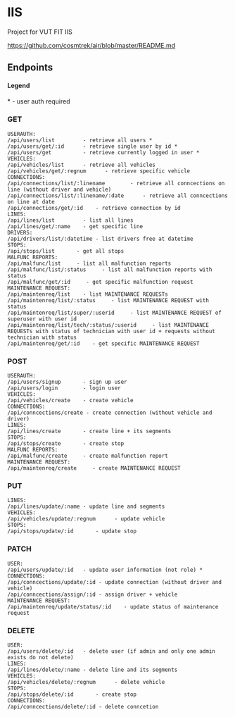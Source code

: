# IIS
Project for VUT FIT IIS

https://github.com/cosmtrek/air/blob/master/README.md


## Endpoints
#### Legend
\* - user auth required

### GET
    USERAUTH: 
    /api/users/list         - retrieve all users *
    /api/users/get/:id      - retrieve single user by id *
    /api/users/get          - retrieve currently logged in user *
    VEHICLES:
    /api/vehicles/list      - retrieve all vehicles
    /api/vehicles/get/:regnum      - retrieve specific vehicle
    CONNECTIONS:
    /api/connections/list/:linename        - retrieve all conncections on line (without driver and vehicle)
    /api/connections/list/:linename/:date      - retrieve all conncections on line at date 
    /api/connections/get/:id    - retrieve connection by id
    LINES:
    /api/lines/list         - list all lines
    /api/lines/get/:name    - get specific line
    DRIVERS:
    /api/drivers/list/:datetime - list drivers free at datetime
    STOPS:
    /api/stops/list       - get all stops
    MALFUNC REPORTS:
    /api/malfunc/list     - list all malfunction reports
    /api/malfunc/list/:status     - list all malfunction reports with status
    /api/malfunc/get/:id     - get specific malfunction request
    MAINTENANCE REQUEST:
    /api/maintenreq/list    - list MAINTENANCE REQUESTs
    /api/maintenreq/list/:status     - list MAINTENANCE REQUEST with status
    /api/maintenreq/list/super/:userid     - list MAINTENANCE REQUEST of superuser with user id
    /api/maintenreq/list/tech/:status/:userid     - list MAINTENANCE REQUESTs with status of technician with user id + requests without technician with status
    /api/maintenreq/get/:id    - get specific MAINTENANCE REQUEST
### POST
    USERAUTH: 
    /api/users/signup       - sign up user
    /api/users/login        - login user
    VEHICLES:
    /api/vehicles/create    - create vehicle
    CONNECTIONS:
    /api/conncections/create - create connection (without vehicle and driver)
    LINES:
    /api/lines/create       - create line + its segments
    STOPS:
    /api/stops/create       - create stop
    MALFUNC REPORTS:
    /api/malfunc/create     - create malfunction report
    MAINTENANCE REQUEST:
    /api/maintenreq/create     - create MAINTENANCE REQUEST
### PUT
    LINES:
    /api/lines/update/:name - update line and segments
    VEHICLES:
    /api/vehicles/update/:regnum      - update vehicle
    STOPS:
    /api/stops/update/:id       - update stop
### PATCH
    USER:
    /api/users/update/:id   - update user information (not role) *
    CONNECTIONS:
    /api/conncections/update/:id - update connection (without driver and vehicle)
    /api/conncections/assign/:id - assign driver + vehicle 
    MAINTENANCE REQUEST:
    /api/maintenreq/update/status/:id    - update status of maintenance request
### DELETE
    USER:
    /api/users/delete/:id   - delete user (if admin and only one admin exists do not delete)
    LINES:
    /api/lines/delete/:name - delete line and its segments
    VEHICLES:
    /api/vehicles/delete/:regnum      - delete vehicle
    STOPS:
    /api/stops/delete/:id       - create stop
    CONNECTIONS:
    /api/conncections/delete/:id - delete conncetion
